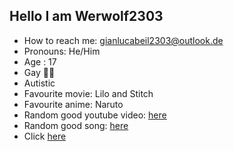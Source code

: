 <h2>Hello I am Werwolf2303</h2>

- How to reach me: gianlucabeil2303@outlook.de
- Pronouns: He/Him
- Age : 17
- Gay 🏳️‍🌈
- Autistic
- Favourite movie: Lilo and Stitch
- Favourite anime: Naruto
- Random good youtube video: <a href="https://youtu.be/cjZmbNupSm4" target="_blank">here</a>
- Random good song: <a href="https://open.spotify.com/track/6VRhkROS2SZHGlp0pxndbJ?si=rzghizs7TZyJjfvzNNoS6g" target="_blank">here</a>
- Click <a href="https://youtu.be/oPTwBv9lvhw" target="_blank">here</a>
